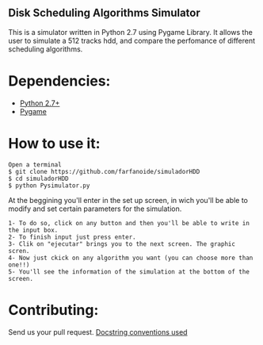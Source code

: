 ## Disk Scheduling Algorithms Simulator


This is a simulator written in Python 2.7 using Pygame Library. 
It allows the user to simulate a 512 tracks hdd, and compare the perfomance of different scheduling algorithms.

Dependencies:
=============
* [Python 2.7+](http://www.python.org/)
* [Pygame](http://www.pygame.org/)

How to use it:
=============
    Open a terminal
    $ git clone https://github.com/farfanoide/simuladorHDD
    $ cd simuladorHDD
    $ python Pysimulator.py

At the beggining you'll enter in the set up screen, in wich you'll be able to
modify and set certain parameters for the simulation.

	1- To do so, click on any button and then you'll be able to write in the input box.
	2- To finish input just press enter.
	3- Clik on "ejecutar" brings you to the next screen. The graphic scren.
	4- Now just ckick on any algorithm you want (you can choose more than one!!)
	5- You'll see the information of the simulation at the bottom of the screen.

Contributing:
=============
Send us your pull request.
[Docstring conventions used](http://www.python.org/dev/peps/pep-0257/)

